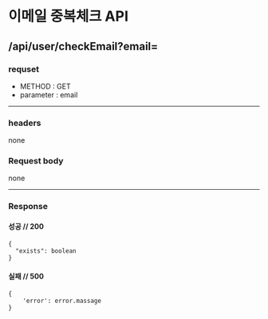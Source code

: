 # 이메일 중복체크 API

## /api/user/checkEmail?email=

### requset

- METHOD : GET
- parameter : email

---

### headers

none

### Request body

none

---

### Response

#### 성공 // 200

```
{
  "exists": boolean
}
```

#### 실패 // 500

```
{
    'error': error.massage
}
```
